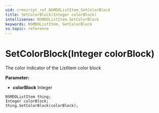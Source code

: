 ```yaml
---
uid: crmscript_ref_NSMDOListItem_SetColorBlock
title: SetColorBlock(Integer colorBlock)
intellisense: NSMDOListItem.SetColorBlock
keywords: NSMDOListItem, GetColorBlock
so.topic: reference
---
```


# SetColorBlock(Integer colorBlock)

The color indicator of the ListItem color block

**Parameter:** 
* **colorBlock** Integer

```crmscript
NSMDOListItem thing;
Integer colorBlock;
thing.SetColorBlock(colorBlock);
```

